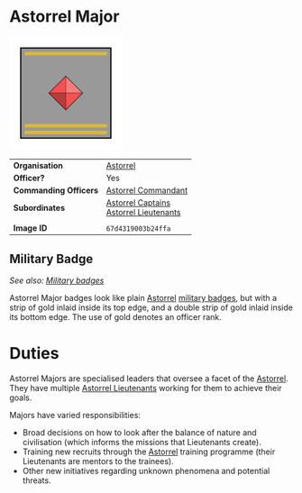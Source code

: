 # Astorrel Major

<img src="https://raw.githubusercontent.com/jesskelsall/astarus-images/main/symbols/67d4319003b24ffa.png" height="200" />

|||
| --- | --- |
| **Organisation** | [Astorrel](../astorrel.md) | rank.2
| **Officer?** | Yes |
| **Commanding Officers** | [Astorrel Commandant](astorrel-commandant.md) |
| **Subordinates** | [Astorrel Captains](astorrel-captain.md)<br />[Astorrel Lieutenants](astorrel-lieutenant.md) |
|||
| **Image ID** | `67d4319003b24ffa` |

## Military Badge

*See also: [Military badges](../../../civilisations/kingdom-of-astor/military-badges.md)*

Astorrel Major badges look like plain [Astorrel](../astorrel.md) [military badges](../../../civilisations/kingdom-of-astor/military-badges.md), but with a strip of gold inlaid inside its top edge, and a double strip of gold inlaid inside its bottom edge. The use of gold denotes an officer rank.

# Duties

Astorrel Majors are specialised leaders that oversee a facet of the [Astorrel](../astorrel.md). They have multiple [Astorrel Lieutenants](astorrel-lieutenant.md) working for them to achieve their goals.

Majors have varied responsibilities:

- Broad decisions on how to look after the balance of nature and civilisation (which informs the missions that Lieutenants create).
- Training new recruits through the [Astorrel](../astorrel.md) training programme (their Lieutenants are mentors to the trainees).
- Other new initiatives regarding unknown phenomena and potential threats.
